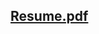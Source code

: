 ## [Resume.pdf](https://github.com/mooyeon-seo/mooyeon-seo/files/13244115/Resume.November.2023.pdf)

